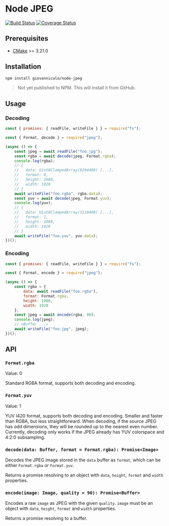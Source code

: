 # Node JPEG

[![Build Status](https://github.com/giovannicalo/node-jpeg/actions/workflows/build.yml/badge.svg)](https://github.com/giovannicalo/node-jpeg/actions/workflows/build.yml)
[![Coverage Status](https://coveralls.io/repos/github/giovannicalo/node-jpeg/badge.svg)](https://coveralls.io/github/giovannicalo/node-jpeg)

## Prerequisites

* [CMake](https://cmake.org/) >= 3.21.0

## Installation

```bash
npm install giovannicalo/node-jpeg
```

> Not yet published to NPM. This will install it from GitHub.

## Usage

### Decoding

```javascript
const { promises: { readFile, writeFile } } = require("fs");

const { Format, decode } = require("jpeg");

(async () => {
    const jpeg = await readFile("foo.jpg");
    const rgba = await decode(jpeg, Format.rgba);
    console.log(rgba);
    // {
    //   data: Uint8ClampedArray(8294400) [...],
    //   format: 0,
    //   height: 1080,
    //   width: 1920
    // }
    await writeFile("foo.rgba", rgba.data);
    const yuv = await decode(jpeg, Format.yuv);
    console.log(yuv);
    // {
    //   data: Uint8ClampedArray(3110400) [...],
    //   format: 1,
    //   height: 1080,
    //   width: 1920
    // }
    await writeFile("foo.yuv", yuv.data);
})();
```

### Encoding

```javascript
const { promises: { readFile, writeFile } } = require("fs");

const { Format, encode } = require("jpeg");

(async () => {
    const rgba = {
        data: await readFile("foo.rgba"),
        format: Format.rgba,
        height: 1080,
        width: 1920
    };
    const jpeg = await encode(rgba, 90);
    console.log(jpeg);
    // <Buffer ...>
    await writeFile("foo.jpg", jpeg);
})();
```

## API

### `Format.rgba`

Value: 0

Standard RGBA format, supports both decoding and encoding.

### `Format.yuv`

Value: 1

YUV I420 format, supports both decoding and encoding. Smaller and faster than RGBA, but less straightforward. When decoding, if the source JPEG has odd dimensions, they will be rounded up to the nearest even number. Currently, decoding only works if the JPEG already has YUV colorspace and 4:2:0 subsampling.

### `decode(data: Buffer, format = Format.rgba): Promise<Image>`

Decodes the JPEG image stored in the `data` buffer as `format`, which can be either `Format.rgba` or `Format.yuv`.

Returns a promise resolving to an object with `data`, `height`, `format` and `width` properties.

### `encode(image: Image, quality = 90): Promise<Buffer>`

Encodes a raw `image` as JPEG with the given `quality`. `image` must be an object with `data`, `height`, `format` and `width` properties.

Returns a promise resolving to a buffer.
